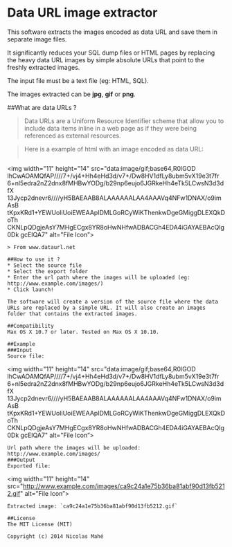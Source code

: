 Data URL image extractor
===========================

This software extracts the images encoded as data URL and save them in separate image files.

It significantly reduces your SQL dump files or HTML pages by replacing the heavy data URL images by simple absolute URLs that point to the freshly extracted images.

The input file must be a text file (eg: HTML, SQL).

The images extracted can be **jpg**, **gif** or **png**.


##What are data URLs ?
>Data URLs are a Uniform Resource Identifier scheme that allow you to include data items inline in a web page as if they were being referenced as external resources.

>Here is a example of html with an image encoded as data URL:
>```
<img width="11" height="14" src="data:image/gif;base64,R0lGOD
lhCwAOAMQfAP////7+/vj4+Hh4eHd3d/v7+/Dw8HV1dfLy8ubm5vX19e3t7fr
6+nl5edra2nZ2dnx8fMHBwYODg/b29np6eujo6JGRkeHh4eTk5LCwsN3d3dfX
13Jycp2dnevr6////yH5BAEAAB8ALAAAAAALAA4AAAVq4NFw1DNAX/o9imAsB
tKpxKRd1+YEWUoIiUoiEWEAApIDMLGoRCyWiKThenkwDgeGMiggDLEXQkDoTh
CKNLpQDgjeAsY7MHgECgx8YR8oHwNHfwADBACGh4EDA4iGAYAEBAcQIg0Dk
gcEIQA7" alt="File Icon”>
```
> From www.dataurl.net

##How to use it ?
* Select the source file
* Select the export folder
* Enter the url path where the images will be uploaded (eg: http://www.example.com/images/)
* Click launch!

The software will create a version of the source file where the data URLs are replaced by a simple URL. It will also create an images folder that contains the extracted images.

##Compatibility
Max OS X 10.7 or later. Tested on Max OS X 10.10.

##Example
###Input
Source file:
```
<img width="11" height="14" src="data:image/gif;base64,R0lGOD
lhCwAOAMQfAP////7+/vj4+Hh4eHd3d/v7+/Dw8HV1dfLy8ubm5vX19e3t7fr
6+nl5edra2nZ2dnx8fMHBwYODg/b29np6eujo6JGRkeHh4eTk5LCwsN3d3dfX
13Jycp2dnevr6////yH5BAEAAB8ALAAAAAALAA4AAAVq4NFw1DNAX/o9imAsB
tKpxKRd1+YEWUoIiUoiEWEAApIDMLGoRCyWiKThenkwDgeGMiggDLEXQkDoTh
CKNLpQDgjeAsY7MHgECgx8YR8oHwNHfwADBACGh4EDA4iGAYAEBAcQIg0Dk
gcEIQA7" alt="File Icon”>
```
Url path where the images will be uploaded: http://www.example.com/images/
###Output
Exported file:
```
<img width="11" height="14" src="http://www.example.com/images/ca9c24a1e75b36ba81abf90d13fb5212.gif" alt="File Icon”>
```
Extracted image: `ca9c24a1e75b36ba81abf90d13fb5212.gif`

##License
The MIT License (MIT)

Copyright (c) 2014 Nicolas Mahé
